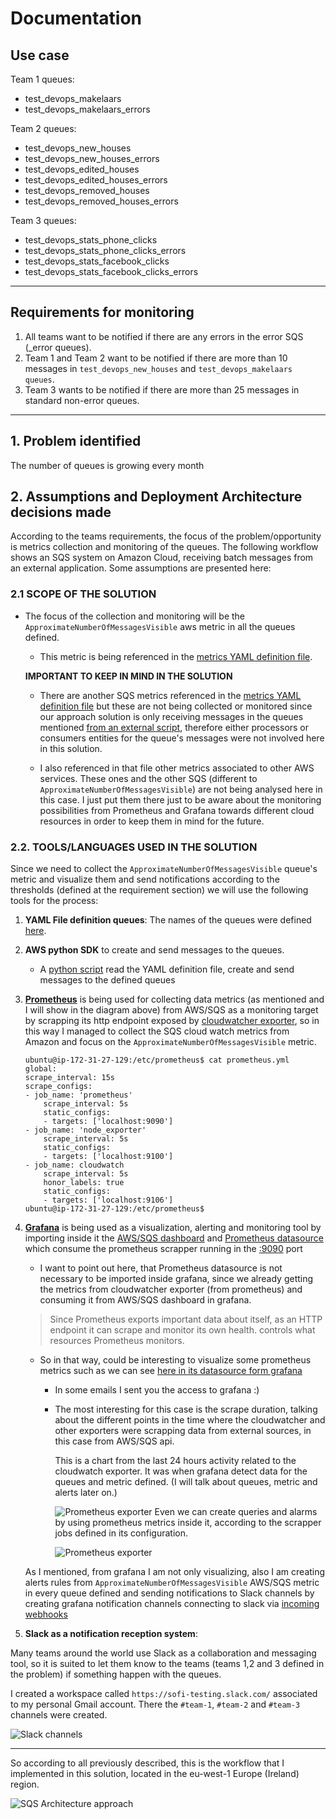 # Documentation

## Use case

Team 1 queues:
- test_devops_makelaars
- test_devops_makelaars_errors

Team 2 queues:
- test_devops_new_houses
- test_devops_new_houses_errors
- test_devops_edited_houses
- test_devops_edited_houses_errors
- test_devops_removed_houses
- test_devops_removed_houses_errors

Team 3 queues:
- test_devops_stats_phone_clicks
- test_devops_stats_phone_clicks_errors
- test_devops_stats_facebook_clicks
- test_devops_stats_facebook_clicks_errors

---
## Requirements for monitoring
1. All teams want to be notified if there are any errors in the error SQS (_error queues).
2. Team 1 and Team 2 want to be notified if there are more than 10 messages in `test_devops_new_houses` and `test_devops_makelaars queues`.
3. Team 3 wants to be notified if there are more than 25 messages in standard non-error
queues.
---

## 1. Problem identified
The number of queues is growing every month

## 2. Assumptions and Deployment Architecture decisions made

According to the teams requirements, the focus of the problem/opportunity is metrics collection and monitoring of the queues. The following workflow shows an SQS system on Amazon Cloud, receiving batch messages from an external application.
Some assumptions are presented here:

### 2.1  SCOPE OF THE SOLUTION
- The focus of the collection and monitoring will be the `ApproximateNumberOfMessagesVisible` aws metric in all the queues defined.
    - This metric is being referenced in the [metrics YAML definition file](https://github.com/bgarcial/monitoring-queues/blob/master/cloudwatch/metrics/example.yml#L20).

    **IMPORTANT TO KEEP IN MIND IN THE SOLUTION**

    - There are another  SQS metrics referenced in the [metrics YAML definition file](https://github.com/bgarcial/monitoring-queues/blob/master/cloudwatch/metrics/example.yml#L20)  but these are not being collected or monitored since our approach solution is only receiving messages in the queues mentioned [from an external script](https://github.com/bgarcial/monitoring-queues/blob/master/queue-workflow.py), therefore either processors or consumers entities for the queue's messages were not involved here in this solution.

    - I also referenced in that file other metrics associated to other AWS services. These ones and the other SQS (different to `ApproximateNumberOfMessagesVisible`) are not being analysed here in this case. I just put them there just to be aware about the monitoring possibilities from Prometheus and Grafana towards different cloud resources in order to keep them in mind for the future.

### 2.2. TOOLS/LANGUAGES USED IN THE SOLUTION

Since we need to collect the `ApproximateNumberOfMessagesVisible` queue's metric and visualize them and send notifications according to the thresholds (defined at the requirement section) we will use the following tools for the process:

1. **YAML File definition queues**: The names of the queues were defined [here](https://github.com/bgarcial/monitoring-queues/blob/master/queues_definition-2.yml).

2.  **AWS python SDK** to create and send messages to the queues.
    - A [python script](https://github.com/bgarcial/monitoring-queues/blob/master/queue-workflow.py) read the YAML definition file, create and send messages to the defined queues

3.  **[Prometheus](https://prometheus.io/)** is being used for collecting data metrics (as mentioned and I will show in the diagram above) from AWS/SQS as a monitoring target by scrapping its http endpoint exposed by [cloudwatcher exporter](https://github.com/prometheus/cloudwatch_exporter), so in this way I managed to collect the SQS cloud watch metrics from Amazon and focus on the `ApproximateNumberOfMessagesVisible` metric.
    ```
    ubuntu@ip-172-31-27-129:/etc/prometheus$ cat prometheus.yml
    global:
    scrape_interval: 15s
    scrape_configs:
    - job_name: 'prometheus'
        scrape_interval: 5s
        static_configs:
        - targets: ['localhost:9090']
    - job_name: 'node_exporter'
        scrape_interval: 5s
        static_configs:
        - targets: ['localhost:9100']
    - job_name: cloudwatch
        scrape_interval: 5s
        honor_labels: true
        static_configs:
        - targets: ['localhost:9106']
    ubuntu@ip-172-31-27-129:/etc/prometheus$
    ```

4. **[Grafana](https://grafana.com/docs/grafana/latest/)** is being used as a visualization, alerting and monitoring tool by importing inside it the [AWS/SQS dashboard](https://grafana.com/grafana/dashboards/584) and [Prometheus datasource](https://prometheus.io/docs/visualization/grafana/) which consume the prometheus scrapper running in the [:9090](http://monitoring.bgarcial.me:9090/) port

    - I want to point out here, that Prometheus datasource is not necessary to be imported inside grafana, since we already getting the metrics from cloudwatcher exporter (from prometheus) and consuming it from AWS/SQS dashboard in grafana.
    > Since Prometheus exports important data about itself, as an HTTP endpoint it can scrape and monitor its own health. controls what resources Prometheus monitors.

    - So in that way, could be interesting to visualize some prometheus metrics such as we can see [here in its datasource form grafana](http://monitoring.bgarcial.me:3000/d/T1n2T5RGk/prometheus-2-0-stats?orgId=1&refresh=1m)
        - In some emails I sent you the access to grafana :)
        - The most interesting for this case is the scrape duration, talking about the different points in the time where the cloudwatcher and other exporters were scrapping data from external sources, in this case from AWS/SQS api.

          This is a chart from the last 24 hours activity related to the cloudwatch exporter. It was when grafana detect data for the queues and metric defined. (I will talk about queues, metric and alerts later on.)


          ![Prometheus exporter](https://cldup.com/BLfaClXIcN.png "Prometheus exporter")
          Even we can create queries and alarms by using prometheus metrics inside it, according to the scrapper jobs defined in its configuration.

          ![Prometheus exporter](https://cldup.com/PbXWMWzTgB.png "Prometheus exporter")

    As I mentioned, from grafana I am not only visualizing, also I am creating alerts rules from `ApproximateNumberOfMessagesVisible` AWS/SQS metric in every queue defined and sending notifications to Slack channels by creating grafana notification channels connecting to slack via [incoming webhooks](https://api.slack.com/messaging/webhooks)

5. **Slack as a notification reception system**:

Many teams around the world use Slack as a collaboration and messaging tool, so it is suited to let them know to the teams (teams 1,2 and 3 defined in the problem) if something happen with the queues.

I created a workspace called `https://sofi-testing.slack.com/` associated to my personal Gmail account.
There the `#team-1`, `#team-2` and `#team-3` channels were created.

![Slack channels ](https://cldup.com/sRdxyXarxG.png "Prometheus exporter")

---
So according to all previously described, this is the workflow that I implemented in this solution, located in the
eu-west-1 Europe (Ireland) region.


![SQS Architecture approach](https://cldup.com/8SEXKmqXVR.jpg "SQS Architecture approach")




